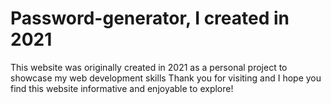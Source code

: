 # Password-generator, I created in 2021

This website was originally created in 2021 as a personal project to showcase my web development skills
Thank you for visiting and I hope you find this website informative and enjoyable to explore!
